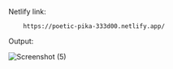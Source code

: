 Netlify link:

        https://poetic-pika-333d00.netlify.app/
        
Output:

![Screenshot (5)](https://user-images.githubusercontent.com/112189214/196033144-73420c51-5d33-4540-8c25-d6a23d4ca530.png)
